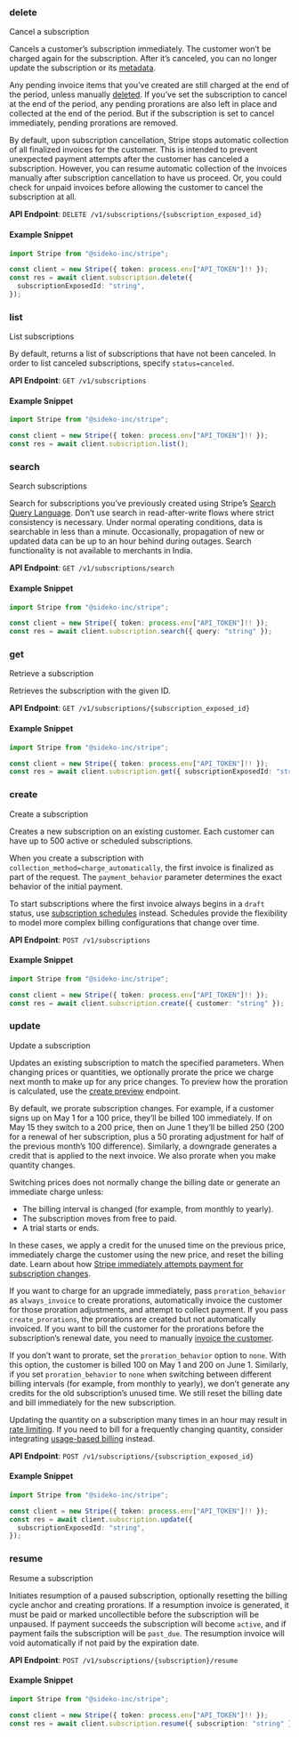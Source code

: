 
### delete <a name="delete"></a>
Cancel a subscription

<p>Cancels a customer’s subscription immediately. The customer won’t be charged again for the subscription. After it’s canceled, you can no longer update the subscription or its <a href="/metadata">metadata</a>.</p>

<p>Any pending invoice items that you’ve created are still charged at the end of the period, unless manually <a href="#delete_invoiceitem">deleted</a>. If you’ve set the subscription to cancel at the end of the period, any pending prorations are also left in place and collected at the end of the period. But if the subscription is set to cancel immediately, pending prorations are removed.</p>

<p>By default, upon subscription cancellation, Stripe stops automatic collection of all finalized invoices for the customer. This is intended to prevent unexpected payment attempts after the customer has canceled a subscription. However, you can resume automatic collection of the invoices manually after subscription cancellation to have us proceed. Or, you could check for unpaid invoices before allowing the customer to cancel the subscription at all.</p>

**API Endpoint**: `DELETE /v1/subscriptions/{subscription_exposed_id}`

#### Example Snippet

```typescript
import Stripe from "@sideko-inc/stripe";

const client = new Stripe({ token: process.env["API_TOKEN"]!! });
const res = await client.subscription.delete({
  subscriptionExposedId: "string",
});
```

### list <a name="list"></a>
List subscriptions

<p>By default, returns a list of subscriptions that have not been canceled. In order to list canceled subscriptions, specify <code>status=canceled</code>.</p>

**API Endpoint**: `GET /v1/subscriptions`

#### Example Snippet

```typescript
import Stripe from "@sideko-inc/stripe";

const client = new Stripe({ token: process.env["API_TOKEN"]!! });
const res = await client.subscription.list();
```

### search <a name="search"></a>
Search subscriptions

<p>Search for subscriptions you’ve previously created using Stripe’s <a href="/docs/search#search-query-language">Search Query Language</a>.
Don’t use search in read-after-write flows where strict consistency is necessary. Under normal operating
conditions, data is searchable in less than a minute. Occasionally, propagation of new or updated data can be up
to an hour behind during outages. Search functionality is not available to merchants in India.</p>

**API Endpoint**: `GET /v1/subscriptions/search`

#### Example Snippet

```typescript
import Stripe from "@sideko-inc/stripe";

const client = new Stripe({ token: process.env["API_TOKEN"]!! });
const res = await client.subscription.search({ query: "string" });
```

### get <a name="get"></a>
Retrieve a subscription

<p>Retrieves the subscription with the given ID.</p>

**API Endpoint**: `GET /v1/subscriptions/{subscription_exposed_id}`

#### Example Snippet

```typescript
import Stripe from "@sideko-inc/stripe";

const client = new Stripe({ token: process.env["API_TOKEN"]!! });
const res = await client.subscription.get({ subscriptionExposedId: "string" });
```

### create <a name="create"></a>
Create a subscription

<p>Creates a new subscription on an existing customer. Each customer can have up to 500 active or scheduled subscriptions.</p>

<p>When you create a subscription with <code>collection_method=charge_automatically</code>, the first invoice is finalized as part of the request.
The <code>payment_behavior</code> parameter determines the exact behavior of the initial payment.</p>

<p>To start subscriptions where the first invoice always begins in a <code>draft</code> status, use <a href="/docs/billing/subscriptions/subscription-schedules#managing">subscription schedules</a> instead.
Schedules provide the flexibility to model more complex billing configurations that change over time.</p>

**API Endpoint**: `POST /v1/subscriptions`

#### Example Snippet

```typescript
import Stripe from "@sideko-inc/stripe";

const client = new Stripe({ token: process.env["API_TOKEN"]!! });
const res = await client.subscription.create({ customer: "string" });
```

### update <a name="update"></a>
Update a subscription

<p>Updates an existing subscription to match the specified parameters.
When changing prices or quantities, we optionally prorate the price we charge next month to make up for any price changes.
To preview how the proration is calculated, use the <a href="/docs/api/invoices/create_preview">create preview</a> endpoint.</p>

<p>By default, we prorate subscription changes. For example, if a customer signs up on May 1 for a <currency>100</currency> price, they’ll be billed <currency>100</currency> immediately. If on May 15 they switch to a <currency>200</currency> price, then on June 1 they’ll be billed <currency>250</currency> (<currency>200</currency> for a renewal of her subscription, plus a <currency>50</currency> prorating adjustment for half of the previous month’s <currency>100</currency> difference). Similarly, a downgrade generates a credit that is applied to the next invoice. We also prorate when you make quantity changes.</p>

<p>Switching prices does not normally change the billing date or generate an immediate charge unless:</p>

<ul>
<li>The billing interval is changed (for example, from monthly to yearly).</li>
<li>The subscription moves from free to paid.</li>
<li>A trial starts or ends.</li>
</ul>

<p>In these cases, we apply a credit for the unused time on the previous price, immediately charge the customer using the new price, and reset the billing date. Learn about how <a href="/docs/billing/subscriptions/upgrade-downgrade#immediate-payment">Stripe immediately attempts payment for subscription changes</a>.</p>

<p>If you want to charge for an upgrade immediately, pass <code>proration_behavior</code> as <code>always_invoice</code> to create prorations, automatically invoice the customer for those proration adjustments, and attempt to collect payment. If you pass <code>create_prorations</code>, the prorations are created but not automatically invoiced. If you want to bill the customer for the prorations before the subscription’s renewal date, you need to manually <a href="/docs/api/invoices/create">invoice the customer</a>.</p>

<p>If you don’t want to prorate, set the <code>proration_behavior</code> option to <code>none</code>. With this option, the customer is billed <currency>100</currency> on May 1 and <currency>200</currency> on June 1. Similarly, if you set <code>proration_behavior</code> to <code>none</code> when switching between different billing intervals (for example, from monthly to yearly), we don’t generate any credits for the old subscription’s unused time. We still reset the billing date and bill immediately for the new subscription.</p>

<p>Updating the quantity on a subscription many times in an hour may result in <a href="/docs/rate-limits">rate limiting</a>. If you need to bill for a frequently changing quantity, consider integrating <a href="/docs/billing/subscriptions/usage-based">usage-based billing</a> instead.</p>

**API Endpoint**: `POST /v1/subscriptions/{subscription_exposed_id}`

#### Example Snippet

```typescript
import Stripe from "@sideko-inc/stripe";

const client = new Stripe({ token: process.env["API_TOKEN"]!! });
const res = await client.subscription.update({
  subscriptionExposedId: "string",
});
```

### resume <a name="resume"></a>
Resume a subscription

<p>Initiates resumption of a paused subscription, optionally resetting the billing cycle anchor and creating prorations. If a resumption invoice is generated, it must be paid or marked uncollectible before the subscription will be unpaused. If payment succeeds the subscription will become <code>active</code>, and if payment fails the subscription will be <code>past_due</code>. The resumption invoice will void automatically if not paid by the expiration date.</p>

**API Endpoint**: `POST /v1/subscriptions/{subscription}/resume`

#### Example Snippet

```typescript
import Stripe from "@sideko-inc/stripe";

const client = new Stripe({ token: process.env["API_TOKEN"]!! });
const res = await client.subscription.resume({ subscription: "string" });
```
